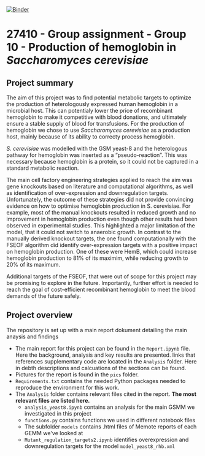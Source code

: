 [![Binder](https://mybinder.org/badge_logo.svg)](https://mybinder.org/v2/gh/27410/group-assignment-2021-group_10_rhb_cerevisiae/main)

# 27410 - Group assignment - Group 10 - Production of hemoglobin in *Saccharomyces cerevisiae*

## Project summary

The aim of this project was to find potential metabolic targets to optimize the production of heterologously expressed human hemoglobin in a microbial host. This can potentialy lower the price of recombinant hemoglobin to make it competitive with blood donations, and ultimately ensure a stable supply of blood for transfusions. For the production of hemoglobin we chose to use *Saccharomyces cerevisiae* as a production host, mainly because of its ability to correcty process hemoglobin. 


*S. cerevisiae* was modelled with the GSM yeast-8 and the heterologous pathway for hemoglobin was inserted as a “pseudo-reaction”. This was necessary because hemoglobin is a protein, so it could not be captured in a standard metabolic reaction. 

The main cell factory engineering strategies applied to reach the aim was gene knockouts based on literature and computational algorithms, as well as identification of over-expression and downregulation targets. Unfortunately, the outcome of these strategies did not provide convincing evidence on how to optimise hemoglobin production in S. cerevisiae. For example, most of the manual knockouts resulted in reduced growth and no improvement in hemoglobin production even though other results had been observed in experimental studies. This highlighted a major limitation of the model, that it could not switch to anaerobic growth. In contrast to the manually derived knockout targets, the one found computationally with the FSEOF algorithm did identify over-expression targets with a positive impact on hemoglobin production. One of these were HemB, which could increase hemoglobin production to 81% of its maximim, while reducing growth to 20% of its maximum. 

Additional targets of the FSEOF, that were out of scope for this project may be promising to explore in the future. Importantly, further effort is needed to reach the goal of cost-efficient recombinant hemoglobin to meet the blood demands of the future safely.  



## Project overview
The repository is set up with a main report dokument detailing the main anaysis and findings
* The main report for this project can be found in the `Report.ipynb` file. Here the background, analysis and key results are presented. links that references supplementary code are located in the `Analysis` folder.  Here in debth descriptions and calcuations of the sections can be found.
* Pictures for the report is found in the `pics` folder.
* `Requirements.txt` contains the needed Python packages needed to reproduce the environment for this work.
* The `Analysis` folder contains relevant files cited in the report.  **The most relevant files are listed here.**
    * `analysis_yeast8.ipynb` contains an analysis for the main GSMM we investigated in this project
    * `functions.py` contains functions we used in different notebook files
    * The subfolder `models` contains .html files of Memote reports of each GEMM we've looked at
    * `Mutant_regulation_targets2.ipynb` identifies overexpression and downregulation targets for the model `model_yeast8_rhb.xml`

